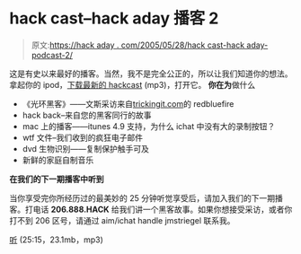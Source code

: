 # hack cast–hack aday 播客 2

> 原文:[https://hack aday . com/2005/05/28/hack cast-hack aday-podcast-2/](https://hackaday.com/2005/05/28/hackcast-hackaday-podcast-2/)

这是有史以来最好的播客。当然，我不是完全公正的，所以让我们知道你的想法。拿起你的 ipod，[下载最新的 hackcast](https://hackaday.com/wp-content/uploads/2005/05/hackaday_podcast_2.mp3) (mp3)，打开它。
 **你在为**做什么

*   《光环黑客》——文斯采访来自[trickingit.com](http://trickingit.com/)的 redbluefire
*   hack back–来自您的黑客同行的故事
*   mac 上的播客——itunes 4.9 支持，为什么 ichat 中没有大的录制按钮？
*   wtf 文件–我们收到的疯狂电子邮件
*   dvd 生物识别——复制保护触手可及
*   新鲜的家庭自制音乐

**在我们的下一期播客中听到**

当你享受完你所经历过的最美妙的 25 分钟听觉享受后，请加入我们的下一期播客。打电话 **206.888.HACK** 给我们讲一个黑客故事。如果你想接受采访，或者你打不到 206 区号，请通过 aim/ichat handle jmstriegel 联系我。

[听](https://hackaday.com/wp-content/uploads/2005/05/hackaday_podcast_2.mp3) (25:15，23.1mb，mp3)